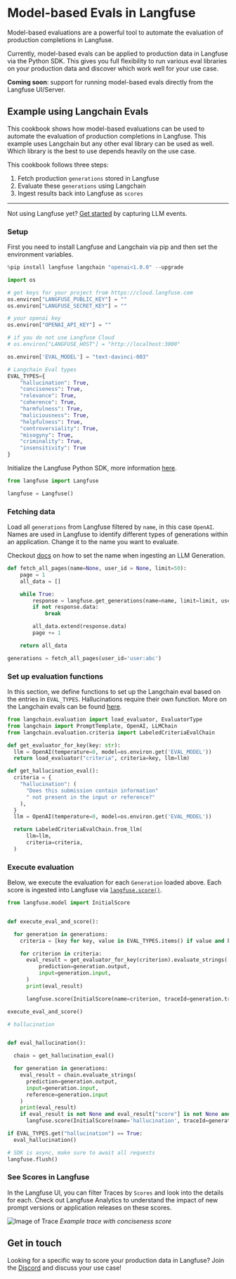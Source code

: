 # Model-based Evals in Langfuse

Model-based evaluations are a powerful tool to automate the evaluation of production completions in Langfuse.

Currently, model-based evals can be applied to production data in Langfuse via the Python SDK. This gives you full flexibility to run various eval libraries on your production data and discover which work well for your use case.

**Coming soon**: support for running model-based evals directly from the Langfuse UI/Server.

## Example using Langchain Evals

This cookbook shows how model-based evaluations can be used to automate the evaluation of production completions in Langfuse. This example uses Langchain but any other eval library can be used as well. Which library is the best to use depends heavily on the use case.

This cookbook follows three steps:
1. Fetch production `generations` stored in Langfuse
2. Evaluate these `generations` using Langchain
3. Ingest results back into Langfuse as `scores`


----
Not using Langfuse yet? [Get started](/docs/get-started) by capturing LLM events.

### Setup

First you need to install Langfuse and Langchain via pip and then set the environment variables.


```python
%pip install langfuse langchain "openai<1.0.0" --upgrade
```


```python
import os

# get keys for your project from https://cloud.langfuse.com
os.environ["LANGFUSE_PUBLIC_KEY"] = ""
os.environ["LANGFUSE_SECRET_KEY"] = ""

# your openai key
os.environ["OPENAI_API_KEY"] = ""

# if you do not use Langfuse Cloud
# os.environ["LANGFUSE_HOST"] = "http://localhost:3000"
```


```python
os.environ['EVAL_MODEL'] = "text-davinci-003"

# Langchain Eval types
EVAL_TYPES={
    "hallucination": True,
    "conciseness": True,
    "relevance": True,
    "coherence": True,
    "harmfulness": True,
    "maliciousness": True,
    "helpfulness": True,
    "controversiality": True,
    "misogyny": True,
    "criminality": True,
    "insensitivity": True
}
```

Initialize the Langfuse Python SDK, more information [here](https://langfuse.com/docs/integrations/sdk/python#1-installation).


```python
from langfuse import Langfuse

langfuse = Langfuse()
```

### Fetching data

Load all `generations` from Langfuse filtered by `name`, in this case `OpenAI`. Names are used in Langfuse to identify different types of generations within an application. Change it to the name you want to evaluate.

Checkout [docs](https://langfuse.com/docs/integrations/sdk/python#generation) on how to set the name when ingesting an LLM Generation.


```python
def fetch_all_pages(name=None, user_id = None, limit=50):
    page = 1
    all_data = []

    while True:
        response = langfuse.get_generations(name=name, limit=limit, user_id=user_id, page=page)
        if not response.data:
            break

        all_data.extend(response.data)
        page += 1

    return all_data
```


```python
generations = fetch_all_pages(user_id='user:abc')
```

### Set up evaluation functions

In this section, we define functions to set up the Langchain eval based on the entries in `EVAL_TYPES`. Hallucinations require their own function. More on the Langchain evals can be found [here](https://python.langchain.com/docs/guides/evaluation/string/criteria_eval_chain).


```python
from langchain.evaluation import load_evaluator, EvaluatorType
from langchain import PromptTemplate, OpenAI, LLMChain
from langchain.evaluation.criteria import LabeledCriteriaEvalChain

def get_evaluator_for_key(key: str):
  llm = OpenAI(temperature=0, model=os.environ.get('EVAL_MODEL'))
  return load_evaluator("criteria", criteria=key, llm=llm)

def get_hallucination_eval():
  criteria = {
    "hallucination": (
      "Does this submission contain information"
      " not present in the input or reference?"
    ),
  }
  llm = OpenAI(temperature=0, model=os.environ.get('EVAL_MODEL'))

  return LabeledCriteriaEvalChain.from_llm(
      llm=llm,
      criteria=criteria,
  )
```

### Execute evaluation

Below, we execute the evaluation for each `Generation` loaded above. Each score is ingested into Langfuse via [`langfuse.score()`](https://langfuse.com/docs/scores).



```python
from langfuse.model import InitialScore


def execute_eval_and_score():

  for generation in generations:
    criteria = [key for key, value in EVAL_TYPES.items() if value and key != "hallucination"]

    for criterion in criteria:
      eval_result = get_evaluator_for_key(criterion).evaluate_strings(
          prediction=generation.output,
          input=generation.input,
      )
      print(eval_result)

      langfuse.score(InitialScore(name=criterion, traceId=generation.trace_id, observationId=generation.id, value=eval_result["score"], comment=eval_result['reasoning']))

execute_eval_and_score()

```


```python
# hallucination


def eval_hallucination():

  chain = get_hallucination_eval()

  for generation in generations:
    eval_result = chain.evaluate_strings(
      prediction=generation.output,
      input=generation.input,
      reference=generation.input
    )
    print(eval_result)
    if eval_result is not None and eval_result["score"] is not None and eval_result["reasoning"] is not None:
      langfuse.score(InitialScore(name='hallucination', traceId=generation.trace_id, observationId=generation.id, value=eval_result["score"], comment=eval_result['reasoning']))

```


```python
if EVAL_TYPES.get("hallucination") == True:
  eval_hallucination()
```


```python
# SDK is async, make sure to await all requests
langfuse.flush()
```

### See Scores in Langfuse

 In the Langfuse UI, you can filter Traces by `Scores` and look into the details for each. Check out Langfuse Analytics to understand the impact of new prompt versions or application releases on these scores.

![Image of Trace](https://langfuse.com/images/docs/trace-conciseness-score.jpg)
_Example trace with conciseness score_


## Get in touch

Looking for a specific way to score your production data in Langfuse? Join the [Discord](https://langfuse.com/discord) and discuss your use case!
